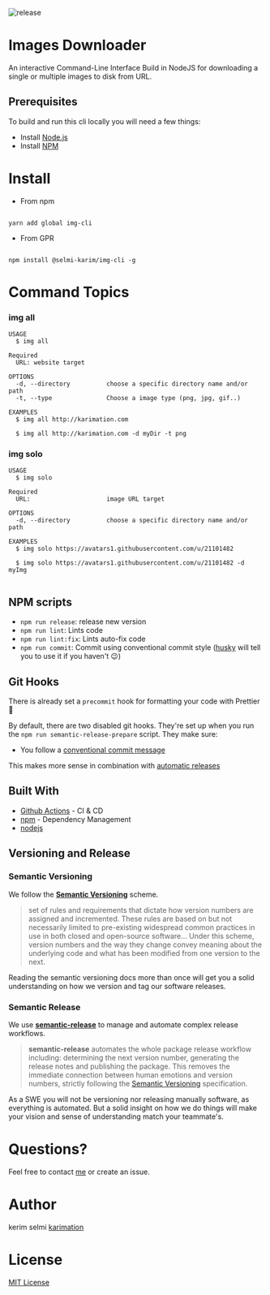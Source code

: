 ![release](https://github.com/selmi-karim/img-cli/workflows/release/badge.svg)

# Images Downloader

An interactive Command-Line Interface Build in NodeJS for downloading a single or multiple images to disk from URL. 


## Prerequisites

To build and run this cli locally you will need a few things:
- Install [Node.js](https://nodejs.org/en/)
- Install [NPM](https://www.npmjs.com/)


# Install

-  From npm
```

yarn add global img-cli

```

-  From GPR
```

npm install @selmi-karim/img-cli -g
```

# Command Topics
### img all

```
USAGE
  $ img all 

Required
  URL: website target

OPTIONS
  -d, --directory          choose a specific directory name and/or path 
  -t, --type               Choose a image type (png, jpg, gif..)
  
EXAMPLES
  $ img all http://karimation.com
  
  $ img all http://karimation.com -d myDir -t png

```

### img solo

```
USAGE
  $ img solo 

Required
  URL:                     image URL target

OPTIONS
  -d, --directory          choose a specific directory name and/or path 
  
EXAMPLES
  $ img solo https://avatars1.githubusercontent.com/u/21101482
  
  $ img solo https://avatars1.githubusercontent.com/u/21101482 -d myImg
  
```

## NPM scripts

 - `npm run release`: release new version
 - `npm run lint`: Lints code
 - `npm run lint:fix`: Lints auto-fix code
 - `npm run commit`: Commit using conventional commit style ([husky](https://github.com/typicode/husky) will tell you to use it if you haven't :wink:)

## Git Hooks

There is already set a `precommit` hook for formatting your code with Prettier :nail_care:

By default, there are two disabled git hooks. They're set up when you run the `npm run semantic-release-prepare` script. They make sure:
 - You follow a [conventional commit message](https://github.com/conventional-changelog/conventional-changelog)

This makes more sense in combination with [automatic releases](#automatic-releases)


## Built With

* [Github Actions](https://github.com/actions) - CI & CD
* [npm](https://www.npmjs.com) - Dependency Management
* [nodejs](https://nodejs.org/en/)



## Versioning and Release

### Semantic Versioning

We follow the [**Semantic Versioning**](https://semver.org/#summary]) scheme.
> set of rules and requirements that dictate how version numbers are assigned and incremented. These rules are based on but not necessarily limited to pre-existing widespread common practices in use in both closed and open-source software... Under this scheme, version numbers and the way they change convey meaning about the underlying code and what has been modified from one version to the next.

Reading the semantic versioning docs more than once will get you a solid understanding on how we version and tag our software releases. 

### Semantic Release

We use **[semantic-release](https://github.com/semantic-release/semantic-release)** to manage and automate complex release workflows.
>**semantic-release** automates the whole package release workflow including: determining the next version number, generating the release notes and publishing the package.
This removes the immediate connection between human emotions and version numbers, strictly following the [Semantic Versioning](http://semver.org/) specification.

As a SWE you will not be versioning nor releasing manually software, as everything is automated. But a solid insight on how we do things will make your vision and sense of understanding match your teammate's.



# Questions?

Feel free to contact <a href="http://www.karimation.com">me</a> or create an issue.

# Author

kerim selmi <a href="http://www.karimation.com">karimation</a>

# License

<a href="LICENSE">MIT License</a>
